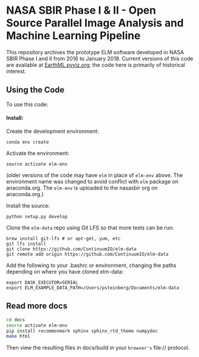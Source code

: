 # NASA SBIR Phase I & II - Open Source Parallel Image Analysis and Machine Learning Pipeline

This repository archives the prototype ELM software developed in NASA SBIR Phase I and II from 2016 to January 2018.  Current versions of this code are available at [EarthML.pyviz.org](http://earthml.pyviz.org); the code here is primarily of historical interest.

## Using the Code

To use this code:

#### Install:
Create the development environment:
```
conda env create
```

Activate the environment:
```
source activate elm-env
```
(older versions of the code may have `elm` in place of `elm-env` above.  The environment name was changed to avoid conflict with `elm` package on anaconda.org.  The `elm-env` is uploaded to the nasasbir org on anaconda.org.)

Install the source:
```
python setup.py develop
```
Clone the `elm-data` repo using Git LFS so that more tests can be run:
```
brew install git-lfs # or apt-get, yum, etc
git lfs install
git clone https://github.com/ContinuumIO/elm-data
git remote add origin https://github.com/ContinuumIO/elm-data
```

Add the following to your .bashrc or environment, changing the paths depending on where you have cloned elm-data:
```
export DASK_EXECUTOR=SERIAL
export ELM_EXAMPLE_DATA_PATH=/Users/psteinberg/Documents/elm-data
```

## Read more docs

```bash
cd docs
source activate elm-env
pip install recommonmark sphinx sphinx_rtd_theme numpydoc
make html
```
Then view the resulting files in docs/build in your `browser's` file:// protocol.
